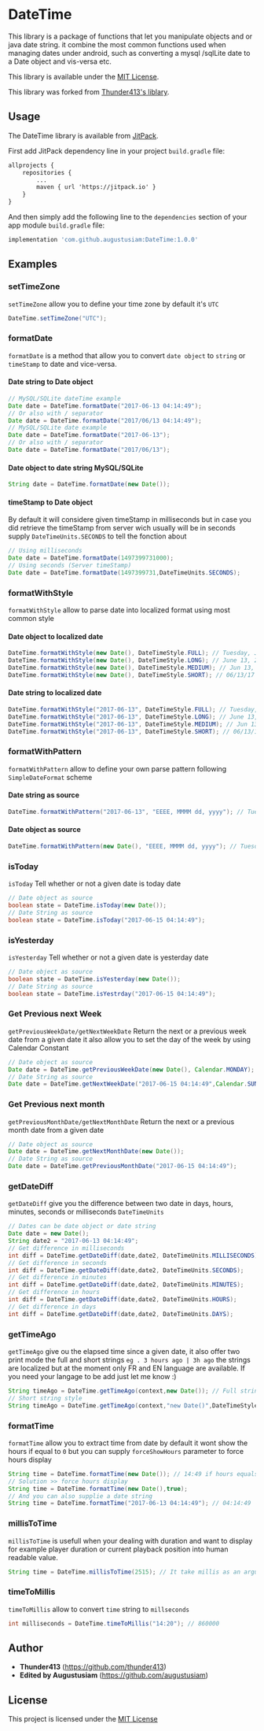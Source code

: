 # DateTime

This library is a package of functions that let you manipulate objects and or java date string. it combine the most common functions used when managing dates under android, such as converting a mysql /sqlLite date to a Date object and vis-versa etc.

This library is available under the [MIT License](http://www.opensource.org/licenses/mit-license.php).

This library was forked from [Thunder413's liblary](https://github.com/thunder413/DateTimeUtils).


## Usage

The DateTime library is available from [JitPack](https://jitpack.io/#augustusiam/DateTime/1.0.0).

First add JitPack dependency line in your project `build.gradle` file:

```xml
allprojects {
	repositories {
		...
		maven { url 'https://jitpack.io' }
	}
}
```

And then simply add the following line to the `dependencies` section of your app module `build.gradle` file:

```groovy
implementation 'com.github.augustusiam:DateTime:1.0.0'
```

## Examples

### setTimeZone

``setTimeZone`` allow you to define your time zone by default it's ``UTC``

```java
DateTime.setTimeZone("UTC");
```
### formatDate

``formatDate`` is a method that allow you to convert ``date object`` to ``string`` or ``timeStamp`` to date and vice-versa.

#### Date string to Date object 

```java
// MySQL/SQLite dateTime example
Date date = DateTime.formatDate("2017-06-13 04:14:49");
// Or also with / separator
Date date = DateTime.formatDate("2017/06/13 04:14:49");
// MySQL/SQLite date example
Date date = DateTime.formatDate("2017-06-13");
// Or also with / separator
Date date = DateTime.formatDate("2017/06/13");
```
#### Date object to date string MySQL/SQLite

```java
String date = DateTime.formatDate(new Date());
```

#### timeStamp to Date object

By default it will considere given timeStamp in milliseconds but in case you did retrieve the timeStamp from server wich usually will be in seconds supply ``DateTimeUnits.SECONDS`` to tell the fonction about

```java
// Using milliseconds
Date date = DateTime.formatDate(1497399731000);
// Using seconds (Server timeStamp)
Date date = DateTime.formatDate(1497399731,DateTimeUnits.SECONDS);
```

### formatWithStyle

``formatWithStyle``  allow to parse date into localized format using most common style

#### Date object to localized date

```java
DateTime.formatWithStyle(new Date(), DateTimeStyle.FULL); // Tuesday, June 13, 2017
DateTime.formatWithStyle(new Date(), DateTimeStyle.LONG); // June 13, 2017
DateTime.formatWithStyle(new Date(), DateTimeStyle.MEDIUM); // Jun 13, 2017
DateTime.formatWithStyle(new Date(), DateTimeStyle.SHORT); // 06/13/17
```

#### Date string to localized date

```java
DateTime.formatWithStyle("2017-06-13", DateTimeStyle.FULL); // Tuesday, June 13, 2017
DateTime.formatWithStyle("2017-06-13", DateTimeStyle.LONG); // June 13, 2017
DateTime.formatWithStyle("2017-06-13", DateTimeStyle.MEDIUM); // Jun 13, 2017
DateTime.formatWithStyle("2017-06-13", DateTimeStyle.SHORT); // 06/13/17
```

### formatWithPattern

``formatWithPattern`` allow to define your own parse pattern following  ``SimpleDateFormat`` scheme

#### Date string as source

```java
DateTime.formatWithPattern("2017-06-13", "EEEE, MMMM dd, yyyy"); // Tuesday, June 13, 2017
```

#### Date object as source

```java
DateTime.formatWithPattern(new Date(), "EEEE, MMMM dd, yyyy"); // Tuesday, June 13, 2017
```

 ### isToday

``isToday`` Tell whether or not a given date is today date 

```java
// Date object as source
boolean state = DateTime.isToday(new Date());
// Date String as source
boolean state = DateTime.isToday("2017-06-15 04:14:49");
```

### isYesterday

``isYesterday`` Tell whether or not a given date is yesterday date 

```java
// Date object as source
boolean state = DateTime.isYesterday(new Date());
// Date String as source
boolean state = DateTime.isYestrday("2017-06-15 04:14:49");
```
### Get Previous next Week

``getPreviousWeekDate/getNextWeekDate`` Return the next or a previous week date from a given date it also allow you to set the day of the week by using Calendar Constant

```java
// Date object as source
Date date = DateTime.getPreviousWeekDate(new Date(), Calendar.MONDAY);
// Date String as source
Date date = DateTime.getNextWeekDate("2017-06-15 04:14:49",Calendar.SUNDAY);

```
### Get Previous next month

``getPreviousMonthDate/getNextMonthDate`` Return the next or a previous month date from a given date

```java
// Date object as source
Date date = DateTime.getNextMonthDate(new Date());
// Date String as source
Date date = DateTime.getPreviousMonthDate("2017-06-15 04:14:49");

```
### getDateDiff

``getDateDiff`` give you the difference between two date in days, hours, minutes, seconds or milliseconds ``DateTimeUnits`` 

```java
// Dates can be date object or date string
Date date = new Date();
String date2 = "2017-06-13 04:14:49";
// Get difference in milliseconds
int diff = DateTime.getDateDiff(date,date2, DateTimeUnits.MILLISECONDS);
// Get difference in seconds
int diff = DateTime.getDateDiff(date,date2, DateTimeUnits.SECONDS);
// Get difference in minutes
int diff = DateTime.getDateDiff(date,date2, DateTimeUnits.MINUTES);
// Get difference in hours
int diff = DateTime.getDateDiff(date,date2, DateTimeUnits.HOURS);
// Get difference in days
int diff = DateTime.getDateDiff(date,date2, DateTimeUnits.DAYS);
```

### getTimeAgo

``getTimeAgo`` give ou the elapsed time since a given date, it also offer two print mode the full and short strings ``eg . 3 hours ago | 3h ago`` the strings are localized but at the moment only FR and EN language are available. If you need your langage to be add just let me know :)

```java
String timeAgo = DateTime.getTimeAgo(context,new Date()); // Full string style will be used
// Short string style
String timeAgo = DateTime.getTimeAgo(context,"new Date()",DateTimeStyle.AGO_SHORT_STRING ); 
```

### formatTime

``formatTime`` allow you to extract time from date by default it wont show the hours if equal to ``0`` but you can supply ``forceShowHours`` parameter to force hours display

```java
String time = DateTime.formatTime(new Date()); // 14:49 if hours equals 0 or 04:14:09 if hours witch is wrong when use it on time rather than a duration
// Solution >> force hours display
String time = DateTime.formatTime(new Date(),true);
// And you can also supplie a date string
String time = DateTime.formatTime("2017-06-13 04:14:49"); // 04:14:49
```

### millisToTime

``millisToTime`` is usefull when your dealing with duration and want to display for example player duration or current playback position into human readable value.

```java
String time = DateTime.millisToTime(2515); // It take millis as an argument not seconds
```

### timeToMillis

``timeToMillis`` allow to convert ``time`` string to ``millseconds`` 

```java
int milliseconds = DateTime.timeToMillis("14:20"); // 860000
```



## Author 

- **Thunder413** (https://github.com/thunder413)
- **Edited by Augustusiam** (https://github.com/augustusiam)

## License

This project is licensed under the  [MIT License](http://www.opensource.org/licenses/mit-license.php) 
